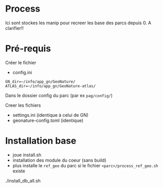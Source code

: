 # Process

Ici sont stockes les manip pour recreer les base des parcs depuis 0.
A clarifier!!

# Pré-requis

Créer le fichier 
- config.ini

```
GN_dir=~/info/app_gn/GeoNature/
ATLAS_dir=~/info/app_gn/GeoNature-atlas/ 
```

Dans le dossier config du parc (par ex `pag/config/`)

Creer les fichiers
- settings.ini (identique à celui de GN)
- geonature-config.toml (identique)


# Installation base

- joue install.sh
- installation des module du coeur (sans build)
- plus installe le `ref_geo` du parc si le fichier `<parc>/process_ref_geo.sh` existe

./install_db_all.sh <parc>


